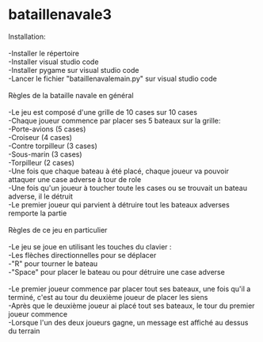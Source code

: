# bataillenavale3

Installation:<br />
<br />
  -Installer le répertoire<br />
  -Installer visual studio code<br />
  -Installer pygame sur visual studio code<br />
  -Lancer le fichier "bataillenavalemain.py" sur visual studio code<br />
<br />
Règles de la bataille navale en général<br />
<br />
-Le jeu est composé d'une grille de 10 cases sur 10 cases<br />
-Chaque joueur commence par placer ses 5 bateaux sur la grille:<br />
  -Porte-avions (5 cases)<br />
  -Croiseur (4 cases)<br />
  -Contre torpilleur (3 cases)<br />
  -Sous-marin (3 cases)<br />
  -Torpilleur (2 cases)<br />
-Une fois que chaque bateau à été placé, chaque joueur va pouvoir attaquer une case adverse à tour de role<br />
-Une fois qu'un joueur à toucher toute les cases ou se trouvait un bateau adverse, il le détruit<br />
-Le premier joueur qui parvient à détruire tout les bateaux adverses remporte la partie<br />
<br />
Règles de ce jeu en particulier<br />
<br />
-Le jeu se joue en utilisant les touches du clavier :<br />
  -Les flèches directionnelles pour se déplacer<br />
  -"R" pour tourner le bateau<br />
  -"Space" pour placer le bateau ou pour détruire une case adverse<br />
<br />
-Le premier joueur commence par placer tout ses bateaux, une fois qu'il a terminé, c'est au tour du deuxième joueur de placer les siens<br />
-Après que le  deuxième joueur ai placé tout ses bateaux, le tour du premier joueur commence<br />
-Lorsque l'un des deux joueurs gagne, un message est affiché au dessus du terrain<br />


